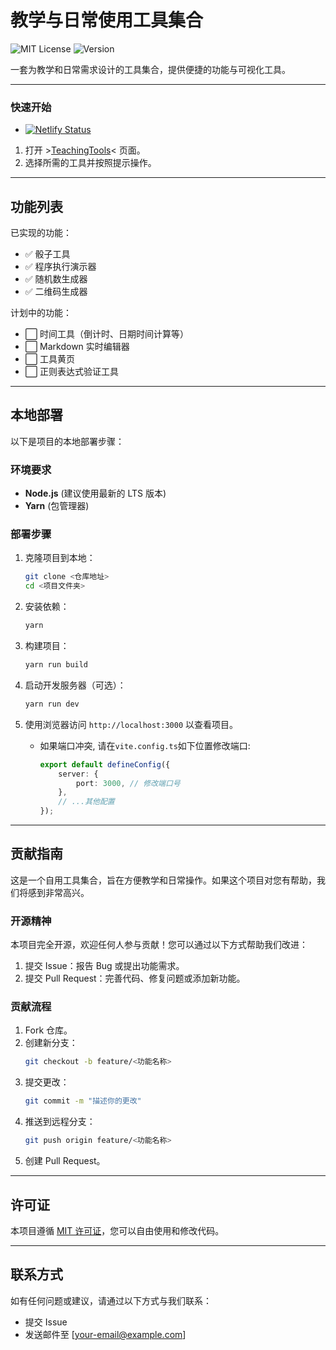 # 教学与日常使用工具集合

![MIT License](https://img.shields.io/badge/license-MIT-green)
![Version](https://img.shields.io/badge/version-0.4.3-blue)

一套为教学和日常需求设计的工具集合，提供便捷的功能与可视化工具。

---

### 快速开始

-   [![Netlify Status](https://api.netlify.com/api/v1/badges/7b11915d-ef16-47de-a5e2-8bd3a776e19b/deploy-status)](https://app.netlify.com/sites/teachingtool/deploys)

1. 打开 >[TeachingTools](https://teachingtool.netlify.app/)< 页面。
2. 选择所需的工具并按照提示操作。

---

## 功能列表

已实现的功能：

-   ✅ 骰子工具
-   ✅ 程序执行演示器
-   ✅ 随机数生成器
-   ✅ 二维码生成器

计划中的功能：

-   ⬜ 时间工具（倒计时、日期时间计算等）
-   ⬜ Markdown 实时编辑器
-   ⬜ 工具黄页
-   ⬜ 正则表达式验证工具

---

## 本地部署

以下是项目的本地部署步骤：

### 环境要求

-   **Node.js** (建议使用最新的 LTS 版本)
-   **Yarn** (包管理器)

### 部署步骤

1. 克隆项目到本地：

    ```bash
    git clone <仓库地址>
    cd <项目文件夹>
    ```

2. 安装依赖：

    ```bash
    yarn
    ```

3. 构建项目：

    ```bash
    yarn run build
    ```

4. 启动开发服务器（可选）：

    ```bash
    yarn run dev
    ```

5. 使用浏览器访问 `http://localhost:3000` 以查看项目。

    - 如果端口冲突, 请在`vite.config.ts`如下位置修改端口:

        ```typescript
        export default defineConfig({
            server: {
                port: 3000, // 修改端口号
            },
            // ...其他配置
        });
        ```

---

## 贡献指南

这是一个自用工具集合，旨在方便教学和日常操作。如果这个项目对您有帮助，我们将感到非常高兴。

### 开源精神

本项目完全开源，欢迎任何人参与贡献！您可以通过以下方式帮助我们改进：

1. 提交 Issue：报告 Bug 或提出功能需求。
2. 提交 Pull Request：完善代码、修复问题或添加新功能。

### 贡献流程

1. Fork 仓库。
2. 创建新分支：
    ```bash
    git checkout -b feature/<功能名称>
    ```
3. 提交更改：
    ```bash
    git commit -m "描述你的更改"
    ```
4. 推送到远程分支：
    ```bash
    git push origin feature/<功能名称>
    ```
5. 创建 Pull Request。

---

## 许可证

本项目遵循 [MIT 许可证](./LICENSE)，您可以自由使用和修改代码。

---

## 联系方式

如有任何问题或建议，请通过以下方式与我们联系：

-   提交 Issue
-   发送邮件至 [your-email@example.com]
